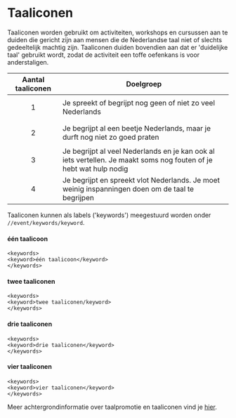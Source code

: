 ---
---

# Taaliconen

Taaliconen worden gebruikt om activiteiten, workshops en cursussen aan te duiden die gericht zijn aan mensen die de Nederlandse taal niet of slechts gedeeltelijk machtig zijn. Taaliconen duiden bovendien aan dat er 'duidelijke taal' gebruikt wordt, zodat de activiteit een toffe oefenkans is voor anderstaligen. 

| Aantal taaliconen | Doelgroep | 
| -- | -- | 
| <p align="center">1</p> | Je spreekt of begrijpt nog geen of niet zo veel Nederlands | 
| <p align="center">2</p> | Je begrijpt al een beetje Nederlands, maar je durft nog niet zo goed praten | 
| <p align="center">3</p> | Je begrijpt al veel Nederlands en je kan ook al iets vertellen. Je maakt soms nog fouten of je hebt wat hulp nodig |
| <p align="center">4</p> | Je begrijpt en spreekt vlot Nederlands. Je moet weinig inspanningen doen om de taal te begrijpen |

Taaliconen kunnen als labels ('keywords') meegestuurd worden onder ``` //event/keywords/keyword```. 

#### één taalicoon
```
<keywords>
<keyword>één taalicoon</keyword>
</keywords>
```

#### twee taaliconen
```
<keywords>
<keyword>twee taaliconen/keyword>
</keywords>
```

#### drie taaliconen
```
<keywords>
<keyword>drie taaliconen</keyword>
</keywords>
```

#### vier taaliconen
```
<keywords>
<keyword>vier taaliconen</keyword>
</keywords>
```

Meer achtergrondinformatie over taalpromotie en taaliconen vind je [hier](https://www.derand.be/nl/taalpromotie/taaliconen).
